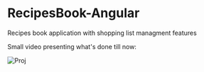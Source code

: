 # RecipesBook-Angular
Recipes book application with shopping list managment features 

Small video presenting what's done till now:

![Proj](https://user-images.githubusercontent.com/88583978/150135515-7eb71f13-47ce-4c8a-a98b-83174069f404.gif)
